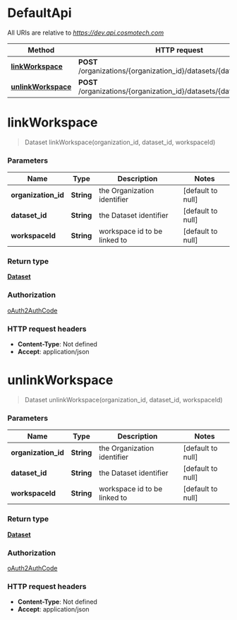 # DefaultApi

All URIs are relative to *https://dev.api.cosmotech.com*

Method | HTTP request | Description
------------- | ------------- | -------------
[**linkWorkspace**](DefaultApi.md#linkWorkspace) | **POST** /organizations/{organization_id}/datasets/{dataset_id}/link | 
[**unlinkWorkspace**](DefaultApi.md#unlinkWorkspace) | **POST** /organizations/{organization_id}/datasets/{dataset_id}/unlink | 


<a name="linkWorkspace"></a>
# **linkWorkspace**
> Dataset linkWorkspace(organization\_id, dataset\_id, workspaceId)



### Parameters

Name | Type | Description  | Notes
------------- | ------------- | ------------- | -------------
 **organization\_id** | **String**| the Organization identifier | [default to null]
 **dataset\_id** | **String**| the Dataset identifier | [default to null]
 **workspaceId** | **String**| workspace id to be linked to | [default to null]

### Return type

[**Dataset**](../Models/Dataset.md)

### Authorization

[oAuth2AuthCode](../README.md#oAuth2AuthCode)

### HTTP request headers

- **Content-Type**: Not defined
- **Accept**: application/json

<a name="unlinkWorkspace"></a>
# **unlinkWorkspace**
> Dataset unlinkWorkspace(organization\_id, dataset\_id, workspaceId)



### Parameters

Name | Type | Description  | Notes
------------- | ------------- | ------------- | -------------
 **organization\_id** | **String**| the Organization identifier | [default to null]
 **dataset\_id** | **String**| the Dataset identifier | [default to null]
 **workspaceId** | **String**| workspace id to be linked to | [default to null]

### Return type

[**Dataset**](../Models/Dataset.md)

### Authorization

[oAuth2AuthCode](../README.md#oAuth2AuthCode)

### HTTP request headers

- **Content-Type**: Not defined
- **Accept**: application/json

